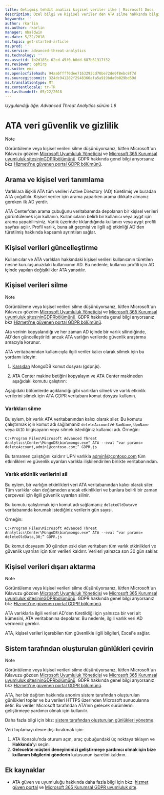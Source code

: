 ```yaml
---
title: Gelişmiş tehdit analizi kişisel veriler ilke | Microsoft Docs
description: Özel bilgi ve kişisel veriler den ATA silme hakkında bilgilere bağlantılar sağlar.
keywords: ''
author: rkarlin
ms.author: rkarlin
manager: mbaldwin
ms.date: 5/22/2018
ms.topic: get-started-article
ms.prod: ''
ms.service: advanced-threat-analytics
ms.technology: ''
ms.assetid: 1b2d185c-62cd-45f0-b0dd-687b51317f32
ms.reviewer: ophirp
ms.suite: ems
ms.openlocfilehash: 94aa6ffff6dee7163293cd70be72de0f8ebc8f7d
ms.sourcegitcommit: 324dc941282f2948366afa5a919bda0b029bd59d
ms.translationtype: MT
ms.contentlocale: tr-TR
ms.lasthandoff: 05/22/2018
---
```

*Uygulandığı öğe: Advanced Threat Analytics sürüm 1.9*

# <a name="ata-data-security-and-privacy"></a>ATA veri güvenlik ve gizlilik

> [!NOTE]
> Görüntüleme veya kişisel verileri silme düşünüyorsanız, lütfen Microsoft'un Kılavuzu gözden [Microsoft Uyumluluk Yöneticisi](https://servicetrust.microsoft.com/ComplianceManager) ve [Microsoft 365 Kurumsal uyumluluk sitesininGDPRbölümünü](https://docs.microsoft.com/en-us/microsoft-365/compliance/gdpr). GDPR hakkında genel bilgi arıyorsanız bkz [Hizmeti'ne güvenen portal GDPR bölümünü](https://servicetrust.microsoft.com/ViewPage/GDPRGetStarted).

## <a name="searching-for-and-identifying-personal-data"></a>Arama ve kişisel veri tanımlama 

Varlıklara ilişkili ATA tüm verileri Active Directory (AD) türetilmiş ve buradan ATA çoğaltılır. Kişisel veriler için arama yaparken arama dikkate almanız gereken ilk AD yerdir. 

ATA Center'dan arama çubuğunu veritabanında depolanan bir kişisel verileri görüntülemek için kullanın. Kullanıcıların belirli bir kullanıcı veya aygıt için arama yapabilirsiniz. Varlık üzerinde tıklandığında kullanıcı veya aygıt profili sayfası açılır. Profil varlık, buna ait geçmişi ve ilgili ağ etkinliği AD'den türetilmiş hakkında kapsamlı ayrıntıları sağlar. 

## <a name="updating-personal-data"></a>Kişisel verileri güncelleştirme 

Kullanıcılar ve ATA varlıkları hakkındaki kişisel verileri kullanıcının türetilen nesne kuruluşunuzdaki kullanıcının AD. Bu nedenle, kullanıcı profili için AD içinde yapılan değişiklikler ATA yansıtılır. 

## <a name="deleting-personal-data"></a>Kişisel verileri silme 

> [!NOTE]
> Görüntüleme veya kişisel verileri silme düşünüyorsanız, lütfen Microsoft'un Kılavuzu gözden [Microsoft Uyumluluk Yöneticisi](https://servicetrust.microsoft.com/ComplianceManager) ve [Microsoft 365 Kurumsal uyumluluk sitesininGDPRbölümünü](https://docs.microsoft.com/en-us/microsoft-365/compliance/gdpr). GDPR hakkında genel bilgi arıyorsanız bkz [Hizmeti'ne güvenen portal GDPR bölümünü](https://servicetrust.microsoft.com/ViewPage/GDPRGetStarted).


Ata verinin kopyalandığı ve her zaman AD içinde bir varlık silindiğinde, AD'den güncelleştirildi ancak ATA varlığın verilerde güvenlik araştırma amacıyla korunur. 

ATA veritabanından kullanıcıyla ilgili veriler kalıcı olarak silmek için bu yordamı izleyin: 

1. [Karşıdan](https://aka.ms/ata-gdpr-script) MongoDB komut dosyası (gdpr.js).  

2. ATA Center makine betiğini kopyalayın ve ATA Center makineden aşağıdaki komutu çalıştırın: 

Aşağıdaki bölümlerde açıklandığı gibi varlıkları silmek ve varlık etkinlik verilerini silmek için ATA GDPR veritabanı komut dosyası kullanın.

### <a name="delete-entities"></a>Varlıkları silme

Bu eylem, bir varlık ATA veritabanından kalıcı olarak siler. Bu komutu çalıştırmak için komut adı sağlamanız `deleteAccount`ve `SamName`, `UpnName` veya `GUID` bilgisayarın veya silmek istediğiniz kullanıcı adı. Örneğin: 

`C:\Program Files\Microsoft Advanced Threat Analytics\Center\MongoDB\bin\mongo.exe" ATA --eval “var params= deleteAccount,admin1@contoso.com;” GDPR.js `

Bu tamamen çalıştığını kaldırır UPN varlıkla admin1@contoso.com tüm etkinlikleri ve güvenlik uyarıları varlıkla ilişkilendirilen birlikte veritabanından. 

### <a name="delete-entity-activity-data"></a>Varlık etkinlik verilerini sil

Bu eylem, bir varlığın etkinlikleri veri ATA veritabanından kalıcı olarak siler. Tüm varlıklar olan değişmeden ancak etkinlikleri ve bunlara belirli bir zaman çerçevesi için ilgili güvenlik uyarıları silinir. 

Bu komutu çalıştırmak için komut adı sağlamanız `deleteOldData`ve veritabanında korumak istediğiniz verilerin gün sayısı. 

Örneğin: 

`C:\Program Files\Microsoft Advanced Threat Analytics\Center\MongoDB\bin\mongo.exe" ATA --eval “var params= deleteOldData,30;” GDPR.js`

Bu komut dosyasını 30 günden eski olan veritabanı tüm varlık etkinlikleri ve güvenlik uyarıları için tüm verileri kaldırır. Verileri yalnızca son 30 gün saklar.

## <a name="exporting-personal-data"></a>Kişisel verileri dışarı aktarma 

> [!NOTE]
> Görüntüleme veya kişisel verileri silme düşünüyorsanız, lütfen Microsoft'un Kılavuzu gözden [Microsoft Uyumluluk Yöneticisi](https://servicetrust.microsoft.com/ComplianceManager) ve [Microsoft 365 Kurumsal uyumluluk sitesininGDPRbölümünü](https://docs.microsoft.com/en-us/microsoft-365/compliance/gdpr). GDPR hakkında genel bilgi arıyorsanız bkz [Hizmeti'ne güvenen portal GDPR bölümünü](https://servicetrust.microsoft.com/ViewPage/GDPRGetStarted).


ATA varlıklarla ilgili verileri AD'den türetildiği için yalnızca bir veri alt kümesini, ATA veritabanına depolanır. Bu nedenle, ilgili varlık veri AD vermeniz gerekir. 

ATA, kişisel verileri içerebilen tüm güvenlikle ilgili bilgileri, Excel'e sağlar. 

 
## <a name="opt-out-of-system-generated-logs"></a>Sistem tarafından oluşturulan günlükleri çevirin 

> [!NOTE]
> Görüntüleme veya kişisel verileri silme düşünüyorsanız, lütfen Microsoft'un Kılavuzu gözden [Microsoft Uyumluluk Yöneticisi](https://servicetrust.microsoft.com/ComplianceManager) ve [Microsoft 365 Kurumsal uyumluluk sitesininGDPRbölümünü](https://docs.microsoft.com/en-us/microsoft-365/compliance/gdpr). GDPR hakkında genel bilgi arıyorsanız bkz [Hizmeti'ne güvenen portal GDPR bölümünü](https://servicetrust.microsoft.com/ViewPage/GDPRGetStarted).

ATA, her bir dağıtım hakkında anonim sistem tarafından oluşturulan günlükleri toplar ve bu verileri HTTPS üzerinden Microsoft sunucularına iletir. Bu veriler Microsoft tarafından ATA’nın gelecek sürümlerini geliştirmeye yardımcı olmak için kullanılır. 

Daha fazla bilgi için bkz: [sistem tarafından oluşturulan günlükleri yönetme](manage-telemetry-settings.md).

Veri toplamayı devre dışı bırakmak için:

1. ATA Konsolu’nda oturum açın, araç çubuğundaki üç noktaya tıklayın ve **Hakkında**’yı seçin. 
2. **Gelecekte müşteri deneyiminizi geliştirmeye yardımcı olmak için bize kullanım bilgilerini gönderin** kutusunun işaretini kaldırın. 

 

 

 

## <a name="additional-resources"></a>Ek kaynaklar

- ATA güven ve uyumluluğu hakkında daha fazla bilgi için bkz: [hizmet güven portal](https://servicetrust.microsoft.com/ViewPage/GDPRGetStarted) ve [Microsoft 365 Kurumsal GDPR uyumluluk site](https://docs.microsoft.com/microsoft-365/compliance/compliance-solutions-overview).
